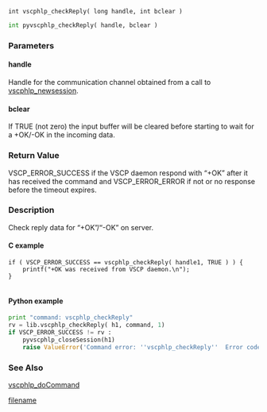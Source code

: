 
```clike
int vscphlp_checkReply( long handle, int bclear )
```

```python
int pyvscphlp_checkReply( handle, bclear )
```

### Parameters

#### handle
Handle for the communication channel obtained from a call to [vscphlp_newsession](vscphlp_newsession.md).

#### bclear
If TRUE (not zero) the input buffer will be cleared before starting to wait for a +OK/-OK in the incoming data.


### Return Value
VSCP_ERROR_SUCCESS if the VSCP daemon respond with “+OK” after it has received the command and VSCP_ERROR_ERROR if not or no response before the timeout expires. 

### Description
Check reply data for “+OK”/“-OK” on server. 

#### C example

```clike
if ( VSCP_ERROR_SUCCESS == vscphlp_checkReply( handle1, TRUE ) ) {
    printf("+OK was received from VSCP daemon.\n");   
}


```

#### Python example

```python
print "command: vscphlp_checkReply"
rv = lib.vscphlp_checkReply( h1, command, 1)
if VSCP_ERROR_SUCCESS != rv :
    pyvscphlp_closeSession(h1)
    raise ValueError('Command error: ''vscphlp_checkReply''  Error code=%d' % rv ) 
```

### See Also
[vscphlp_doCommand](vscphlp_docommand.md)



[filename](./bottom_copyright.md ':include')